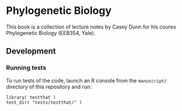 # Phylogenetic Biology

This book is a collection of lecture notes by Casey Dunn for his coures 
Phylogenetic Biology (EEB354, Yale).

## Development

### Running tests

To run tests of the code, launch an R console from the `manuscript/` directory of this
repository and run:

    library( testthat )
    test_dir( "tests/testthat/" )